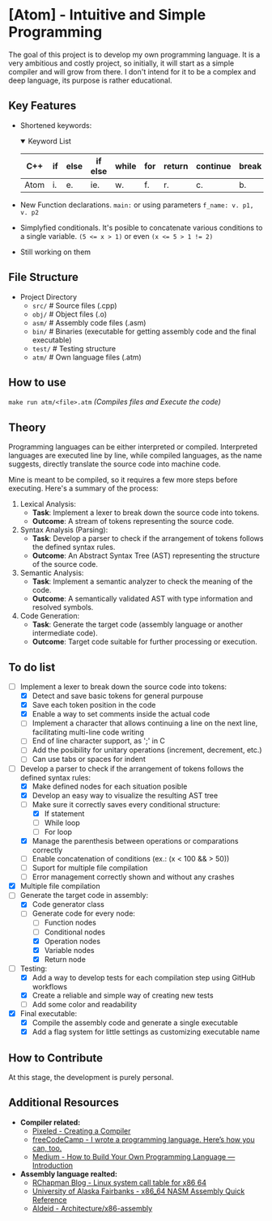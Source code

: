 # [Atom] - Intuitive and Simple Programming

The goal of this project is to develop my own programming language. It is a very ambitious and costly project, so initially, it will start as a simple compiler and will grow from there. I don't intend for it to be a complex and deep language, its purpose is rather educational.

## Key Features
- Shortened keywords: <details open><summary>Keyword List</summary>

    | C++ | if | else | if else | while | for | return | continue | break | any variable | write |
    | ------------ | ------------ | ------------ | ------------ | ------------ | ------------ | ------------ | ------------ | ------------ | ------------ | ------------ |
    | Atom | i. | e. | ie. | w. | f. | r. | c. | b. | v. | p. |

</details>

- New Function declarations. `main:` or using parameters `f_name: v. p1, v. p2`
- Simplyfied conditionals. It's posible to concatenate various conditions to a single variable. `(5 <= x > 1)` or even `(x <= 5 > 1 != 2)`

- Still working on them


## File Structure
 - Project Directory
    - `src/`             # Source files (.cpp)
    - `obj/`             # Object files (.o)
    - `asm/`             # Assembly code files (.asm)
    - `bin/`             # Binaries (executable for getting assembly code and the final executable)
    - `test/`            # Testing structure
    - `atm/`             # Own language files (.atm)

## How to use
`make run atm/<file>.atm` *(Compiles files and Execute the code)*

## Theory
Programming languages can be either interpreted or compiled. Interpreted languages are executed line by line, while compiled languages, as the name suggests, directly translate the source code into machine code.

Mine is meant to be compiled, so it requires a few more steps before executing. Here's a summary of the process:

1. Lexical Analysis:
    - **Task**: Implement a lexer to break down the source code into tokens.
    - **Outcome**: A stream of tokens representing the source code.
2. Syntax Analysis (Parsing):
    - **Task**: Develop a parser to check if the arrangement of tokens follows the defined syntax rules.
    - **Outcome**: An Abstract Syntax Tree (AST) representing the structure of the source code.
3. Semantic Analysis:
    - **Task**: Implement a semantic analyzer to check the meaning of the code.
    - **Outcome**: A semantically validated AST with type information and resolved symbols.
4. Code Generation:
    - **Task**: Generate the target code (assembly language or another intermediate code).
    - **Outcome**: Target code suitable for further processing or execution.

## To do list
- [ ] Implement a lexer to break down the source code into tokens:
    - [x] Detect and save basic tokens for general purpouse
    - [x] Save each token position in the code
    - [x] Enable a way to set comments inside the actual code
    - [ ] Implement a character that allows continuing a line on the next line, facilitating multi-line code writing
    - [ ] End of line character support, as ';' in C
    - [ ] Add the posibility for unitary operations (increment, decrement, etc.)
    - [ ] Can use tabs or spaces for indent
- [ ] Develop a parser to check if the arrangement of tokens follows the defined syntax rules:
    - [x] Make defined nodes for each situation posible
    - [x] Develop an easy way to visualize the resulting AST tree
    - [ ] Make sure it correctly saves every conditional structure:
        - [x] If statement
        - [ ] While loop
        - [ ] For loop
    - [x] Manage the parenthesis between operations or comparations correctly
    - [ ] Enable concatenation of conditions (ex.: (x < 100 && > 50))
    - [ ] Suport for multiple file compilation
    - [ ] Error management correctly shown and without any crashes
- [x] Multiple file compilation
- [ ] Generate the target code in assembly:
    - [x] Code generator class
    - [ ] Generate code for every node:
        - [ ] Function nodes
        - [ ] Conditional nodes
        - [x] Operation nodes
        - [x] Variable nodes
        - [x] Return node
- [ ] Testing:
    - [x] Add a way to develop tests for each compilation step using GitHub workflows
    - [x] Create a reliable and simple way of creating new tests
    - [ ] Add some color and readability
- [x] Final executable:
    - [x] Compile the assembly code and generate a single executable
    - [x] Add a flag system for little settings as customizing executable name

## How to Contribute
At this stage, the development is purely personal.

## Additional Resources
- **Compiler related:**
    - [Pixeled - Creating a Compiler](https://www.youtube.com/watch?v=vcSijrRsrY0&list=PLUDlas_Zy_qC7c5tCgTMYq2idyyT241qs)
    - [freeCodeCamp - I wrote a programming language. Here’s how you can, too.](https://www.freecodecamp.org/news/the-programming-language-pipeline-91d3f449c919/)
    - [Medium - How to Build Your Own Programming Language — Introduction](https://ruslandzhafarov.medium.com/how-to-create-your-own-programming-language-introduction-7c848585c59)
- **Assembly language realted:**
    - [RChapman Blog - Linux system call table for x86 64](https://blog.rchapman.org/posts/Linux_System_Call_Table_for_x86_64/)
    - [University of Alaska Fairbanks - x86_64 NASM Assembly Quick Reference](https://www.cs.uaf.edu/2017/fall/cs301/reference/x86_64.html)
    - [Aldeid - Architecture/x86-assembly](https://www.aldeid.com/wiki/Category:Architecture/x86-assembly)
